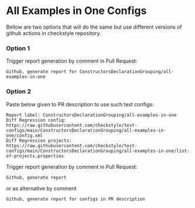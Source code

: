 # All Examples in One Configs

Bellow are two options that will do the same but use different versions
of github actions in checkstyle repository.


### Option 1
Trigger report generation by comment in Pull Request:
```
Github, generate report for ConstructorsDeclarationGrouping/all-examples-in-one
```

### Option 2

Paste below given to PR description to use such test configs:
```
Report label: ConstructorsDeclarationGrouping/all-examples-in-one
Diff Regression config: https://raw.githubusercontent.com/checkstyle/test-configs/main/ConstructorsDeclarationGrouping/all-examples-in-one/config.xml
Diff Regression projects: https://raw.githubusercontent.com/checkstyle/test-configs/main/ConstructorsDeclarationGrouping/all-examples-in-one/list-of-projects.properties
```

Trigger report generation by comment in Pull Request:
```
Github, generate report
```
or as alternative by comment
```
Github, generate report for configs in PR description
```
